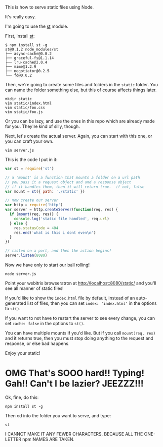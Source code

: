 This is how to serve static files using Node.

It's really easy.

I'm going to use the [st](http://github.com/isaacs/st) module.

First, install [st](http://github.com/isaacs/st):

```
$ npm install st -q
st@0.1.2 node_modules/st
├── async-cache@0.0.2
├── graceful-fs@1.1.14
├── lru-cache@2.0.4
├── mime@1.2.9
├── negotiator@0.2.5
└── fd@0.0.2
```

Then, we're going to create some files and folders in the `static`
folder.  You can name the folder something else, but this of course
affects things later.

```
mkdir static
vim static/index.html
vim static/foo.css
vim static/foo.js
```

Or you can be lazy, and use the ones in this repo which are already
made for you.  They're kind of silly, though.

Next, let's create the actual server.  Again, you can start with this
one, or you can craft your own.

```
vim server.js
```

This is the code I put in it:

```javascript
var st = require('st')

// a 'mount' is a function that mounts a folder on a url path
// you pass it a request object and and a response object
// if it handles them, then it will return true.  if not, false
var mount = st({ path: './static' })

// now create our server
var http = require('http')
var server = http.createServer(function(req, res) {
  if (mount(req, res)) {
    console.log('static file handled', req.url)
  } else {
    res.statusCode = 404
    res.end('what is this i dont even\n')
  }
})

// listen on a port, and then the action begins!
server.listen(8080)
```

Now we have only to start our ball rolling!

```
node server.js
```

Point your webitrix browseratron at <http://localhost:8080/static/> and
you'll see all manner of static files!

If you'd like to show the `index.html` file by default, instead of an
auto-generated list of files, then you can set `index: 'index.html'`
in the options to `st()`.

If you want to not have to restart the server to see every change, you
can set `cache: false` in the options to `st()`.

You can have multiple mounts if you'd like.  But if you call
`mount(req, res)` and it returns true, then you must stop doing
anything to the request and response, or else bad happens.

Enjoy your static!

# OMG That's SOOO hard!! Typing!  Gah!!  Can't I be lazier?  JEEZZZ!!!

Ok, fine, do this:

```
npm install st -g
```

Then cd into the folder you want to serve, and type:

```
st
```

I CANNOT MAKE IT ANY FEWER CHARACTERS, BECAUSE ALL THE ONE-LETTER npm
NAMES ARE TAKEN.

